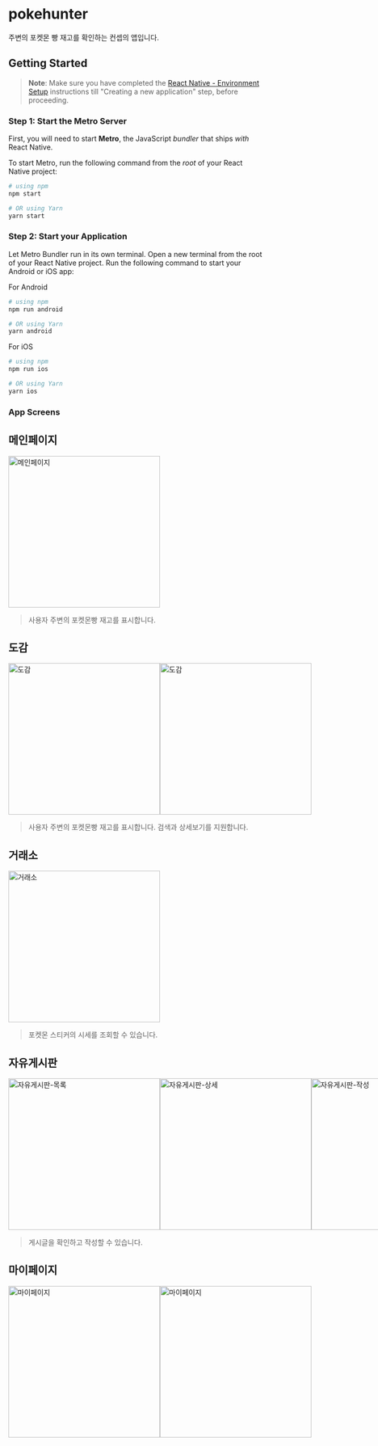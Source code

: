 # pokehunter

주변의 포켓몬 빵 재고를 확인하는 컨셉의 앱입니다.

## Getting Started

> **Note**: Make sure you have completed the [React Native - Environment Setup](https://reactnative.dev/docs/environment-setup) instructions till "Creating a new application" step, before proceeding.

### Step 1: Start the Metro Server

First, you will need to start **Metro**, the JavaScript _bundler_ that ships _with_ React Native.

To start Metro, run the following command from the _root_ of your React Native project:

```bash
# using npm
npm start

# OR using Yarn
yarn start
```

### Step 2: Start your Application

Let Metro Bundler run in its own terminal. Open a new terminal from the root of your React Native project. Run the following command to start your Android or iOS app:

For Android

```bash
# using npm
npm run android

# OR using Yarn
yarn android
```

For iOS

```bash
# using npm
npm run ios

# OR using Yarn
yarn ios
```

### App Screens

## 메인페이지

<img src="https://user-images.githubusercontent.com/84447486/177532561-8a6ff637-e2b6-4687-a582-253ad21fc6cf.jpg" width="300" alt="메인페이지" />

> 사용자 주변의 포켓몬빵 재고를 표시합니다.

## 도감

<div style="display: flex;">
   <img src="https://user-images.githubusercontent.com/84447486/177533110-86561e71-ff08-4489-a68c-604aa332f575.jpg" width="300"  alt="도감" />
   <img src="https://github.com/kjy9454/pokehunter/assets/84447486/dd0dcf4c-613c-48dc-8206-20f63a6c552f" width="300"  alt="도감" />
</div>

> 사용자 주변의 포켓몬빵 재고를 표시합니다.
> 검색과 상세보기를 지원합니다.

## 거래소

<img src="https://user-images.githubusercontent.com/84447486/177533311-47b85b30-a691-4721-8a75-32f65a80e0c1.jpg" width="300"  alt="거래소" />

> 포켓몬 스티커의 시세를 조회할 수 있습니다.

## 자유게시판

<div style="display: flex;">
   <img src="https://user-images.githubusercontent.com/84447486/177533409-2e18c8f1-f067-438b-ba3b-543d6677eaee.jpg" width="300"  alt="자유게시판-목록" />
   <img src="https://github.com/kjy9454/pokehunter/assets/84447486/3616b97d-8be2-46b1-aefb-b79ee4bcaa15" width="300"  alt="자유게시판-상세" />
   <img src="https://github.com/kjy9454/pokehunter/assets/84447486/ded80364-3bfd-4c7a-bdea-5135cfd0a526" width="300"  alt="자유게시판-작성" />
</div>

> 게시글을 확인하고 작성할 수 있습니다.

## 마이페이지

<div style="display: flex;">
   <img src="https://user-images.githubusercontent.com/84447486/177533529-e42b5652-ff68-4e9f-b0ce-01a26aeb63b2.jpg" width="300"  alt="마이페이지" />
   <img src="https://user-images.githubusercontent.com/84447486/177533573-61f42dcc-5a42-46fb-bd22-aff7fdbb0d03.jpg" width="300"  alt="마이페이지" />
</div>
